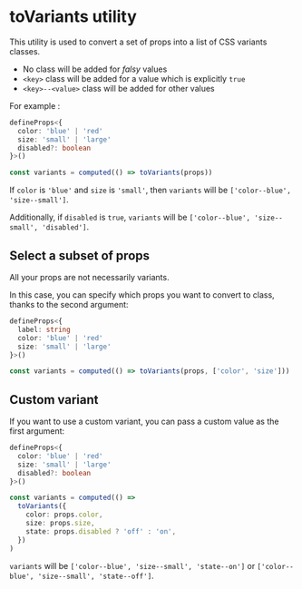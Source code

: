 # toVariants utility

This utility is used to convert a set of props into a list of CSS variants classes.

- No class will be added for _falsy_ values
- `<key>` class will be added for a value which is explicitly `true`
- `<key>--<value>` class will be added for other values

For example :

```ts
defineProps<{
  color: 'blue' | 'red'
  size: 'small' | 'large'
  disabled?: boolean
}>()

const variants = computed(() => toVariants(props))
```

If `color` is `'blue'` and `size` is `'small'`, then `variants` will be `['color--blue', 'size--small']`.

Additionally, if `disabled` is `true`, `variants` will be `['color--blue', 'size--small', 'disabled']`.

## Select a subset of props

All your props are not necessarily variants.

In this case, you can specify which props you want to convert to class, thanks to the second argument:

```ts
defineProps<{
  label: string
  color: 'blue' | 'red'
  size: 'small' | 'large'
}>()

const variants = computed(() => toVariants(props, ['color', 'size']))
```

## Custom variant

If you want to use a custom variant, you can pass a custom value as the first argument:

```ts
defineProps<{
  color: 'blue' | 'red'
  size: 'small' | 'large'
  disabled?: boolean
}>()

const variants = computed(() =>
  toVariants({
    color: props.color,
    size: props.size,
    state: props.disabled ? 'off' : 'on',
  })
)
```

`variants` will be `['color--blue', 'size--small', 'state--on']` or `['color--blue', 'size--small', 'state--off']`.
